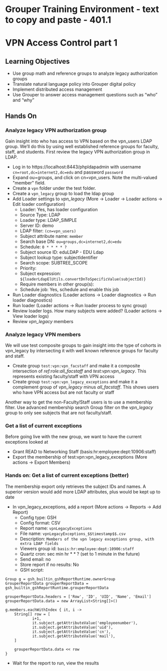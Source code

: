 # Grouper Training Environment - text to copy and paste - 401.1

# VPN Access Control part 1

## Learning Objectives

- Use group math and reference groups to analyze legacy authorization groups
- Translate natural language policy into Grouper digital policy
- Implement distributed access management
- Use Grouper to answer access management questions such as “who” and “why”

## Hands On

### Analyze legacy VPN authorization group

Gain insight into who has access to VPN based on the vpn_users LDAP group. We’ll do this by using well established reference groups for faculty, staff, and students. First review the legacy VPN authorization group in LDAP.

* Log in to https://localhost:8443/phpldapadmin with username `cn=root,dc=internet2,dc=edu` and password `password`
* Expand ou=groups, and click on cn=vpn_users. Note the multi-valued "member" field.
* Create a `vpn` folder under the test folder.
* Create a `vpn_legacy` group to load the ldap group
* Add Loader settings to _vpn_legacy_ (More -> Loader -> Loader actions -> Edit loader configuration)
    - Loader: Yes, has loader configuration
    - Source Type: LDAP
    - Loader type: LDAP_SIMPLE
    - Server ID: demo
    - LDAP filter: `(cn=vpn_users)`
    - Subject attribute name: `member`
    - Search base DN: `ou=groups,dc=internet2,dc=edu`
    - Schedule: `0 * * * * ?`
    - Subject source ID: eduLDAP - EDU Ldap
    - Subject lookup type: subjectIdentifier
    - Search scope: SUBTREE_SCOPE
    - Priority:
    - Subject expression: `${loaderLdapElUtils.convertDnToSpecificValue(subjectId)}`
    - Require members in other group(s):
    - Schedule job: Yes, schedule and enable this job
* Run Loader diagnostics (Loader actions -> Loader diagnostics -> Run loader diagnostics)
* Run loader (Loader actions -> Run loader process to sync group)
* Review loader logs. How many subjects were added? (Loader actions -> View loader logs)
* Review _vpn_legacy_ members

### Analyze legacy VPN members

We will use test composite groups to gain insight into the type of cohorts in vpn_legacy by intersecting it with well known reference groups for faculty and staff.

* Create group `test:vpn:vpn_facstaff` and make it a composite intersection of _ref:role:all_facstaff_ and _test:vpn:vpn_legacy_. This represents existing faculty/staff with VPN access
* Create group `test:vpn:vpn_legacy_exceptions` and make it a complement group of _vpn_legacy_ minus _all_facstaff_. This shows users who have VPN access but are not faculty or staff

Another way to get the non-Faculty/Staff users is to use a membership filter. Use advanced membership search Group filter on the _vpn_legacy_ group to only see subjects that are not faculty/staff.

### Get a list of current exceptions

Before going live with the new group, we want to have the current exceptions looked at

* Grant READ to Networking Staff (basis:hr:employee:dept:10906:staff)
* Export the membership of test:vpn:vpn_legacy_exceptions (More actions -> Export Members)

### Hands on: Get a list of current exceptions (better)

The membership export only retrieves the subject IDs and names. A superior version would add more LDAP attributes, plus would be kept up to date

* In vpn_legacy_exceptions, add a report (More actions -> Reports -> Add Report)
    * Config type: GSH
    * Config format: CSV
    * Report name: `vpnLegacyExceptions`
    * File name: `vpnLegacyExceptions_$$timestamp$$.csv`
    * Description: `Members of the vpn legacy exceptions group, with extra LDAP fields`
    * Viewers group id: `basis:hr:employee:dept:10906:staff`
    * Quartz cron: sec min hr * * ? (set to 1 minute in the future)
    * Send email: no
    * Store report if no results: No
    * GSH script:

```
Group g = gsh_builtin_gshReportRuntime.ownerGroup
GrouperReportData grouperReportData = gsh_builtin_gshReportRuntime.grouperReportData

grouperReportData.headers = ['Row', 'ID', 'UID', 'Name', 'Email']
grouperReportData.data = new ArrayList<String[]>()

g.members.eachWithIndex { it, i ->
    String[] row = [
            i+1,
            it.subject.getAttributeValue('employeenumber'),
            it.subject.getAttributeValue('uid'),
            it.subject.getAttributeValue('cn'),
            it.subject.getAttributeValue('mail'),
    ]

    grouperReportData.data << row
}
```

* Wait for the report to run, view the results
